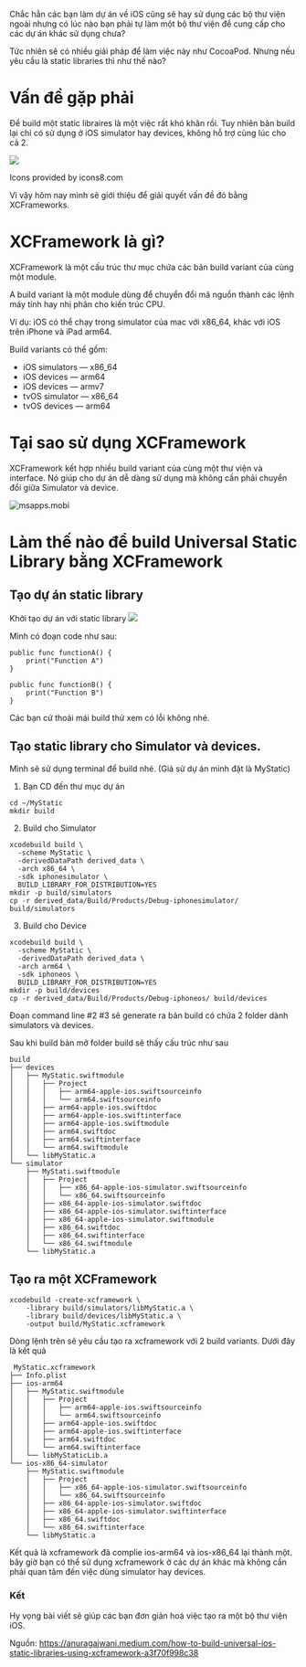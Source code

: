 Chắc hẳn các bạn làm dự án về iOS cũng sẽ hay sử dụng các bộ thư viện ngoài nhưng có lúc nào bạn phải tự làm một bộ thư viện để cung cấp cho các dự án khác sử dụng chưa?  

Tức nhiên sẽ có nhiều giải pháp để làm việc này như CocoaPod. Nhưng nếu yêu cầu là static libraries thì như thế nào?

# Vấn đề gặp phải
Để build một static libraires là một việc rất khó khăn rồi. Tuy nhiên bản build lại chỉ có sử dụng ở iOS simulator hay devices, không hỗ trợ cùng lúc cho cả 2.

![](https://miro.medium.com/max/649/1*nOQeTYxG57jrlPpn5U2W7g.jpeg)

Icons provided by icons8.com

Vì vậy hôm nay mình sẽ giới thiệu để giải quyết vấn đề đó bằng XCFrameworks. 

# XCFramework là gì?
XCFramework là một cấu trúc thư mục chứa các bản build variant của cùng một module. 

A build variant là một module dùng để chuyển đổi mã nguồn thành các lệnh máy tính hay nhị phân cho kiến trúc CPU.

Ví dụ: iOS có thể chạy trong simulator của mac với x86_64, khác với iOS trên iPhone và iPad arm64.

Build variants có thể gồm:
* iOS simulators — x86_64
* iOS devices — arm64
* iOS devices — armv7
* tvOS simulator — x86_64
* tvOS devices — arm64

# Tại sao sử dụng XCFramework
XCFramework kết hợp nhiều build variant của cùng một thư viện và interface. Nó giúp cho dự án dễ dàng sử dụng mà không cần phải chuyển đổi giữa Simulator và device.

![msapps.mobi](https://msapps.mobi/wp-content/uploads/2020/05/XCFramework.png)


# Làm thế nào để build Universal Static Library bằng XCFramework
## Tạo dự án static library

Khởi tạo dự án với static library
![](https://images.viblo.asia/b34eb38b-26a8-4e27-9e1b-64e6a45d583c.png)

Mình có đoạn code như sau:
```
public func functionA() {
    print("Function A")
}

public func functionB() {
    print("Function B")
}
```

Các bạn cứ thoải mái build thử xem có lỗi không nhé.

## Tạo static library cho Simulator và devices.

Mình sẽ sử dụng terminal để build nhé. (Giả sử dự án mình đặt là MyStatic)

1. Bạn CD đến thư mục dự án
```
cd ~/MyStatic
mkdir build
```

2. Build cho Simulator 
```
xcodebuild build \
  -scheme MyStatic \
  -derivedDataPath derived_data \
  -arch x86_64 \
  -sdk iphonesimulator \
  BUILD_LIBRARY_FOR_DISTRIBUTION=YES
mkdir -p build/simulators
cp -r derived_data/Build/Products/Debug-iphonesimulator/ build/simulators
```

3. Build cho Device
```
xcodebuild build \
  -scheme MyStatic \
  -derivedDataPath derived_data \
  -arch arm64 \
  -sdk iphoneos \
  BUILD_LIBRARY_FOR_DISTRIBUTION=YES
mkdir -p build/devices
cp -r derived_data/Build/Products/Debug-iphoneos/ build/devices
```

Đoạn command line #2 #3 sẽ generate ra bản build có chứa 2 folder dành simulators và devices.

Sau khi build bản mở folder build sẽ thấy cấu trúc như sau
```
build
├── devices
│   ├── MyStatic.swiftmodule
│   │   ├── Project
│   │   │   ├── arm64-apple-ios.swiftsourceinfo
│   │   │   └── arm64.swiftsourceinfo
│   │   ├── arm64-apple-ios.swiftdoc
│   │   ├── arm64-apple-ios.swiftinterface
│   │   ├── arm64-apple-ios.swiftmodule
│   │   ├── arm64.swiftdoc
│   │   ├── arm64.swiftinterface
│   │   └── arm64.swiftmodule
│   └── libMyStatic.a
└── simulator
    ├── MyStati.swiftmodule
    │   ├── Project
    │   │   ├── x86_64-apple-ios-simulator.swiftsourceinfo
    │   │   └── x86_64.swiftsourceinfo
    │   ├── x86_64-apple-ios-simulator.swiftdoc
    │   ├── x86_64-apple-ios-simulator.swiftinterface
    │   ├── x86_64-apple-ios-simulator.swiftmodule
    │   ├── x86_64.swiftdoc
    │   ├── x86_64.swiftinterface
    │   └── x86_64.swiftmodule
    └── libMyStatic.a
```

## Tạo ra một XCFramework 
```
xcodebuild -create-xcframework \
    -library build/simulators/libMyStatic.a \
    -library build/devices/libMyStatic.a \
    -output build/MyStatic.xcframework
```

 Dòng lệnh trên sẽ yêu cầu tạo ra xcframework với 2 build variants. Dưới đây là kết quả
 
```
 MyStatic.xcframework
├── Info.plist
├── ios-arm64
│   ├── MyStatic.swiftmodule
│   │   ├── Project
│   │   │   ├── arm64-apple-ios.swiftsourceinfo
│   │   │   └── arm64.swiftsourceinfo
│   │   ├── arm64-apple-ios.swiftdoc
│   │   ├── arm64-apple-ios.swiftinterface
│   │   ├── arm64.swiftdoc
│   │   └── arm64.swiftinterface
│   └── libMyStaticLib.a
└── ios-x86_64-simulator
    ├── MyStatic.swiftmodule
    │   ├── Project
    │   │   ├── x86_64-apple-ios-simulator.swiftsourceinfo
    │   │   └── x86_64.swiftsourceinfo
    │   ├── x86_64-apple-ios-simulator.swiftdoc
    │   ├── x86_64-apple-ios-simulator.swiftinterface
    │   ├── x86_64.swiftdoc
    │   └── x86_64.swiftinterface
    └── libMyStatic.a
```

Kết quả là xcframework đã complie ios-arm64 và ios-x86_64 lại thành một. bây giờ bạn có thể sử dụng xcframework ở các dự án khác mà không cần phải quan tâm đến việc dùng simulator hay devices.


### Kết
Hy vọng bài viết sẽ giúp các bạn đơn giản hoá việc tạo ra một bộ thư viện iOS. 

Nguồn:
https://anuragajwani.medium.com/how-to-build-universal-ios-static-libraries-using-xcframework-a3f70f998c38